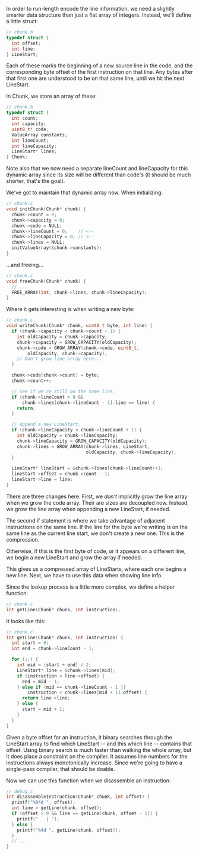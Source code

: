 In order to run-length encode the line information, we need a slightly smarter
data structure than just a flat array of integers. Instead, we'll define a
little struct:

```c
// chunk.h
typedef struct {
  int offset;
  int line;
} LineStart;
```

Each of these marks the beginning of a new source line in the code, and the
corresponding byte offset of the first instruction on that line. Any bytes after
that first one are understood to be on that same line, until we hit the next
LineStart.

In Chunk, we store an array of these:

```c
// chunk.h
typedef struct {
  int count;
  int capacity;
  uint8_t* code;
  ValueArray constants;
  int lineCount;
  int lineCapacity;
  LineStart* lines;
} Chunk;
```

Note also that we now need a separate lineCount and lineCapacity for this
dynamic array since its size will be different than code's (it should be much
shorter, that's the goal).

We've got to maintain that dynamic array now. When initializing:

```c
// chunk.c
void initChunk(Chunk* chunk) {
  chunk->count = 0;
  chunk->capacity = 0;
  chunk->code = NULL;
  chunk->lineCount = 0;    // <--
  chunk->lineCapacity = 0; // <--
  chunk->lines = NULL;
  initValueArray(&chunk->constants);
}
```

...and freeing...

```c
// chunk.c
void freeChunk(Chunk* chunk) {
  // ...
  FREE_ARRAY(int, chunk->lines, chunk->lineCapacity);
}
```

Where it gets interesting is when writing a new byte:

```c
// chunk.c
void writeChunk(Chunk* chunk, uint8_t byte, int line) {
  if (chunk->capacity < chunk->count + 1) {
    int oldCapacity = chunk->capacity;
    chunk->capacity = GROW_CAPACITY(oldCapacity);
    chunk->code = GROW_ARRAY(chunk->code, uint8_t,
        oldCapacity, chunk->capacity);
    // Don't grow line array here...
  }

  chunk->code[chunk->count] = byte;
  chunk->count++;

  // See if we're still on the same line.
  if (chunk->lineCount > 0 &&
      chunk->lines[chunk->lineCount - 1].line == line) {
    return;
  }

  // Append a new LineStart.
  if (chunk->lineCapacity < chunk->lineCount + 1) {
    int oldCapacity = chunk->lineCapacity;
    chunk->lineCapacity = GROW_CAPACITY(oldCapacity);
    chunk->lines = GROW_ARRAY(chunk->lines, LineStart,
                              oldCapacity, chunk->lineCapacity);
  }

  LineStart* lineStart = &chunk->lines[chunk->lineCount++];
  lineStart->offset = chunk->count - 1;
  lineStart->line = line;
}
```

There are three changes here. First, we *don't* implicitly grow the line array
when we grow the code array. Their are sizes are decoupled now. Instead, we
grow the line array when appending a new LineStart, if needed.

The second if statement is where we take advantage of adjacent instructions on
the same line. If the line for the byte we're writing is on the same line as
the current line start, we don't create a new one. This is the compression.

Otherwise, if this is the first byte of code, or it appears on a different line,
we begin a new LineStart and grow the array if needed.

This gives us a compressed array of LineStarts, where each one begins a new
line. Next, we have to use this data when showing line info.

Since the lookup process is a little more complex, we define a helper function:

```c
// chunk.c
int getLine(Chunk* chunk, int instruction);
```

It looks like this:

```c
// chunk.c
int getLine(Chunk* chunk, int instruction) {
  int start = 0;
  int end = chunk->lineCount - 1;

  for (;;) {
    int mid = (start + end) / 2;
    LineStart* line = &chunk->lines[mid];
    if (instruction < line->offset) {
      end = mid - 1;
    } else if (mid == chunk->lineCount - 1 ||
        instruction < chunk->lines[mid + 1].offset) {
      return line->line;
    } else {
      start = mid + 1;
    }
  }
}
```

Given a byte offset for an instruction, it binary searches through the
LineStart array to find which LineStart -- and this which line -- contains that
offset. Using binary search is much faster than walking the whole array, but
it does place a constraint on the compiler. It assumes line numbers for the
instructions always monotonically increase. Since we're going to have a
single-pass compiler, that should be doable.

Now we can use this function when we disassemble an instruction:

```c
// debug.c
int disassembleInstruction(Chunk* chunk, int offset) {
  printf("%04d ", offset);
  int line = getLine(chunk, offset);
  if (offset > 0 && line == getLine(chunk, offset - 1)) {
    printf("   | ");
  } else {
    printf("%4d ", getLine(chunk, offset));
  }
  // ...
}
```
